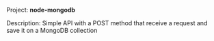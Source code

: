 
<p>Project: <strong>node-mongodb</strong></p>
<p>Description: Simple API with a POST method that receive a request and save it on a MongoDB collection</p>

